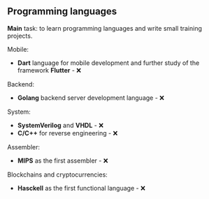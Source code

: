 ## Programming languages
**Main** task: to learn programming languages and write small training projects.

Mobile:
- **Dart** language for mobile development and further study of the framework **Flutter** - ❌

Backend:
- **Golang** backend server development language - ❌

System:
- **SystemVerilog** and **VHDL** - ❌
- **C/C++** for reverse engineering - ❌

Assembler:
- **MIPS** as the first assembler - ❌ 

Blockchains and cryptocurrencies:
- **Hasckell** as the first functional language - ❌
